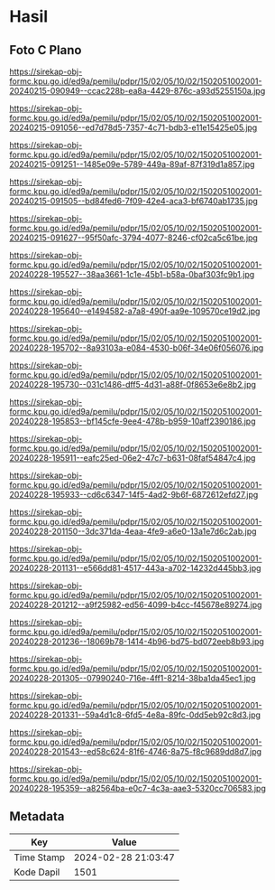 # Hasil

## Foto C Plano

https://sirekap-obj-formc.kpu.go.id/ed9a/pemilu/pdpr/15/02/05/10/02/1502051002001-20240215-090949--ccac228b-ea8a-4429-876c-a93d5255150a.jpg

https://sirekap-obj-formc.kpu.go.id/ed9a/pemilu/pdpr/15/02/05/10/02/1502051002001-20240215-091056--ed7d78d5-7357-4c71-bdb3-e11e15425e05.jpg

https://sirekap-obj-formc.kpu.go.id/ed9a/pemilu/pdpr/15/02/05/10/02/1502051002001-20240215-091251--1485e09e-5789-449a-89af-87f319d1a857.jpg

https://sirekap-obj-formc.kpu.go.id/ed9a/pemilu/pdpr/15/02/05/10/02/1502051002001-20240215-091505--bd84fed6-7f09-42e4-aca3-bf6740ab1735.jpg

https://sirekap-obj-formc.kpu.go.id/ed9a/pemilu/pdpr/15/02/05/10/02/1502051002001-20240215-091627--95f50afc-3794-4077-8246-cf02ca5c61be.jpg

https://sirekap-obj-formc.kpu.go.id/ed9a/pemilu/pdpr/15/02/05/10/02/1502051002001-20240228-195527--38aa3661-1c1e-45b1-b58a-0baf303fc9b1.jpg

https://sirekap-obj-formc.kpu.go.id/ed9a/pemilu/pdpr/15/02/05/10/02/1502051002001-20240228-195640--e1494582-a7a8-490f-aa9e-109570ce19d2.jpg

https://sirekap-obj-formc.kpu.go.id/ed9a/pemilu/pdpr/15/02/05/10/02/1502051002001-20240228-195702--8a93103a-e084-4530-b06f-34e06f056076.jpg

https://sirekap-obj-formc.kpu.go.id/ed9a/pemilu/pdpr/15/02/05/10/02/1502051002001-20240228-195730--031c1486-dff5-4d31-a88f-0f8653e6e8b2.jpg

https://sirekap-obj-formc.kpu.go.id/ed9a/pemilu/pdpr/15/02/05/10/02/1502051002001-20240228-195853--bf145cfe-9ee4-478b-b959-10aff2390186.jpg

https://sirekap-obj-formc.kpu.go.id/ed9a/pemilu/pdpr/15/02/05/10/02/1502051002001-20240228-195911--eafc25ed-06e2-47c7-b631-08faf54847c4.jpg

https://sirekap-obj-formc.kpu.go.id/ed9a/pemilu/pdpr/15/02/05/10/02/1502051002001-20240228-195933--cd6c6347-14f5-4ad2-9b6f-6872612efd27.jpg

https://sirekap-obj-formc.kpu.go.id/ed9a/pemilu/pdpr/15/02/05/10/02/1502051002001-20240228-201150--3dc371da-4eaa-4fe9-a6e0-13a1e7d6c2ab.jpg

https://sirekap-obj-formc.kpu.go.id/ed9a/pemilu/pdpr/15/02/05/10/02/1502051002001-20240228-201131--e566dd81-4517-443a-a702-14232d445bb3.jpg

https://sirekap-obj-formc.kpu.go.id/ed9a/pemilu/pdpr/15/02/05/10/02/1502051002001-20240228-201212--a9f25982-ed56-4099-b4cc-f45678e89274.jpg

https://sirekap-obj-formc.kpu.go.id/ed9a/pemilu/pdpr/15/02/05/10/02/1502051002001-20240228-201236--18069b78-1414-4b96-bd75-bd072eeb8b93.jpg

https://sirekap-obj-formc.kpu.go.id/ed9a/pemilu/pdpr/15/02/05/10/02/1502051002001-20240228-201305--07990240-716e-4ff1-8214-38ba1da45ec1.jpg

https://sirekap-obj-formc.kpu.go.id/ed9a/pemilu/pdpr/15/02/05/10/02/1502051002001-20240228-201331--59a4d1c8-6fd5-4e8a-89fc-0dd5eb92c8d3.jpg

https://sirekap-obj-formc.kpu.go.id/ed9a/pemilu/pdpr/15/02/05/10/02/1502051002001-20240228-201543--ed58c624-81f6-4746-8a75-f8c9689dd8d7.jpg

https://sirekap-obj-formc.kpu.go.id/ed9a/pemilu/pdpr/15/02/05/10/02/1502051002001-20240228-195359--a82564ba-e0c7-4c3a-aae3-5320cc706583.jpg


## Metadata

| Key        | Value               |
| ---------- | ------------------- |
| Time Stamp | 2024-02-28 21:03:47 |
| Kode Dapil | 1501                |




